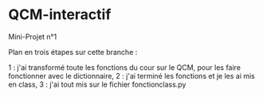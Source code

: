 # QCM-interactif
Mini-Projet n°1

Plan en trois étapes sur cette branche :

1 : j'ai transformé toute les fonctions du cour sur le QCM, pour les faire fonctionner avec le dictionnaire,
2 : j'ai terminé les fonctions et je les ai mis en class,
3 : j'ai tout mis sur le fichier fonctionclass.py